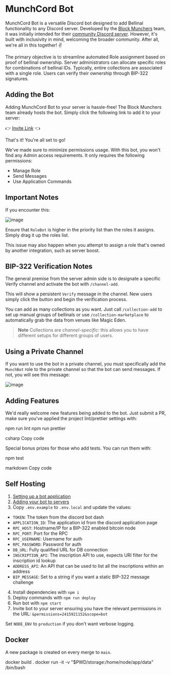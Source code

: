# MunchCord Bot

MunchCord Bot is a versatile Discord bot designed to add Bellinal functionality to any Discord server. Developed by the [Block Munchers](https://blockmunchers.com/links) team, it was initially intended for their [community Discord server](https://discord.gg/munchers). However, it's built with inclusivity in mind, welcoming the broader community. After all, we're all in this together! ✌️

The primary objective is to streamline automated Role assignment based on proof of bellinal ownership. Server administrators can allocate specific roles for combinations of bellinal IDs. Typically, entire collections are associated with a single role. Users can verify their ownership through BIP-322 signatures.

## Adding the Bot

Adding MunchCord Bot to your server is hassle-free! The Block Munchers team already hosts the bot. Simply click the following link to add it to your server:

👉 [Invite Link](https://munchbot.blockmunchers.com) 👈

That's it! You're all set to go!

We've made sure to minimize permissions usage. With this bot, you won't find any Admin access requirements. It only requires the following permissions:

- Manage Role
- Send Messages
- Use Application Commands

## Important Notes

If you encounter this:

![image](https://user-images.githubusercontent.com/127023971/228488566-f8f0c53f-67a9-4934-bf82-c1842921ddcd.png)

Ensure that `RoleBot` is higher in the priority list than the roles it assigns. Simply drag it up the roles list.

This issue may also happen when you attempt to assign a role that's owned by another integration, such as server boost.

## BIP-322 Verification Notes

The general premise from the server admin side is to designate a specific Verify channel and activate the bot with `/channel-add`.

This will show a persistent `Verify` message in the channel. New users simply click the button and begin the verification process.

You can add as many collections as you want. Just call `/collection-add` to set up manual groups of bellinals or use `/collection-marketplace` to automatically grab the data from venues like Magic Eden.

> **Note**
> Collections are _channel-specific_: this allows you to have different setups for different groups of users.

## Using a Private Channel

If you want to use the bot in a private channel, you must specifically add the `MunchBot` role to the private channel so that the bot can send messages. If not, you will see this message:

![image](https://user-images.githubusercontent.com/127023971/234398040-32d1d42e-9cb1-4f27-a21e-61fddfb23571.png)

## Adding Features

We'd really welcome new features being added to the bot. Just submit a PR, make sure you've applied the project lint/prettier settings with:

npm run lint
npm run prettier

csharp
Copy code

Special bonus prizes for those who add tests. You can run them with:

npm test

markdown
Copy code

## Self Hosting

1. [Setting up a bot application](https://discordjs.guide/preparations/setting-up-a-bot-application.html)
2. [Adding your bot to servers](https://discordjs.guide/preparations/adding-your-bot-to-servers.html)
3. Copy `.env.example` to `.env.local` and update the values:

- `TOKEN`: The token from the discord bot dash
- `APPLICATION_ID`: The application id from the discord application page
- `RPC_HOST`: Hostname/IP for a BIP-322 enabled bitcoin node
- `RPC_PORT`: Port for the RPC
- `RPC_USERNAME`: Username for auth
- `RPC_PASSWORD`: Password for auth
- `DB_URL`: Fully qualified URL for DB connection
- `INSCRIPTION_API`: The inscription API to use, expects URI filter for the inscription id lookup
- `ADDRESS_API`: An API that can be used to list all the inscriptions within an address
- `BIP_MESSAGE`: Set to a string if you want a static BIP-322 message challenge

4. Install dependencies with `npm i`
5. Deploy commands with `npm run deploy`
6. Run bot with `npm start`
7. Invite bot to your server ensuring you have the relevant permissions in the URL: `&permissions=2415921152&scope=bot`

Set `NODE_ENV` to `production` if you don't want verbose logging.

## Docker

A new package is created on every merge to `main`.

docker build .
docker run -it -v "$PWD/storage:/home/node/app/data" <image> /bin/bash
